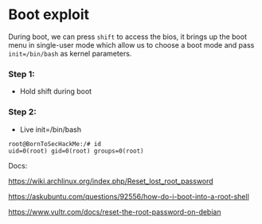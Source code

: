 # Boot exploit

During boot, we can press `shift` to access the bios, it brings up the boot menu in
single-user mode which allow us to choose a boot mode and pass `init=/bin/bash` as
kernel parameters.


### Step 1:
- Hold shift during boot

### Step 2:
- Live init=/bin/bash


```
root@BornToSecHackMe:/# id    
uid=0(root) gid=0(root) groups=0(root)
```

Docs:

https://wiki.archlinux.org/index.php/Reset_lost_root_password

https://askubuntu.com/questions/92556/how-do-i-boot-into-a-root-shell

https://www.vultr.com/docs/reset-the-root-password-on-debian
